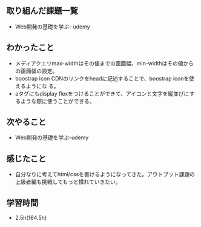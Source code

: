 ## 取り組んだ課題一覧
- Web開発の基礎を学ぶ- udemy
## わかったこと
- メディアクエリmax-widthはその値までの画面幅、min-widthはその値からの画面幅の設定。
- boostrap icon CDNのリンクをheadに記述することで、boostrap iconを使えるようにな
る。
- aタグにもdisplay flexをつけることができて、アイコンと文字を縦並びにするような際に使うことができる。
## 次やること
- Web開発の基礎を学ぶ-udemy
## 感じたこと
- 自分なりに考えてhtml/cssを書けるようになってきた。アウトプット課題の上級者編も挑戦してもっと慣れていきたい。
## 学習時間
- 2.5h(164.5h)


